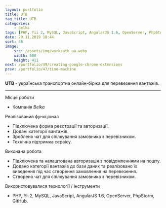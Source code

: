 ```yaml
---
layout: portfolio
title: UTB
tag_title: UTB
categories:
    - Belka
tags: [PHP, Yii 2, MySQL, JavaScript, AngularJS 1.6, OpenServer, PhpStorm, GitHub]
date: 29.11.2019 18:44
sort: 48
image: 
    src: /assets/img/work/utb_ua.webp 
    width: 500
    height: 411
next: /portfolio/49/creating-google-chrome-extensions
prev: /portfolio/47/time-machine
---
```


**UTB** - українська транспортна онлайн-біржа для перевезення вантажів.

---

Місце роботи

* Компанія _Belka_

Реалізований функціонал

* Підключена форма реєстрації та авторизації.
* Додані категорії вантажів.
* Зроблено чат для спілкування замовника з перевізником.
* Технічна підтримка сервісу.

Виконана робота

* Підключена та налаштована авторизація з повідомленнями на пошту.
* Додано категорії вантажів до бази даних та реалізовано їх виведення під час створення замовлення на перевезення.
* Створено чат для спілкування замовника з перевізником.

Використовувалися технології / інструменти

* PHP, Yii 2, MySQL, JavaScript, AngularJS 1.6, OpenServer, PhpStorm, GitHub.
